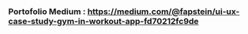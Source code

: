 ### Portofolio Medium : https://medium.com/@fapstein/ui-ux-case-study-gym-in-workout-app-fd70212fc9de
